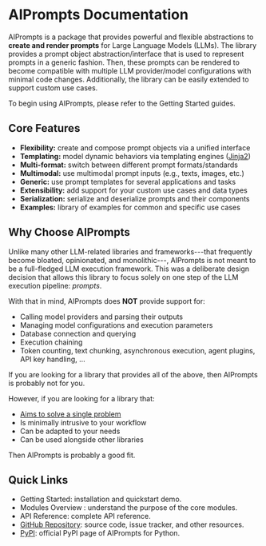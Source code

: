# AIPrompts Documentation

AIPrompts is a package that provides powerful and flexible abstractions to **create and render prompts** for Large Language Models (LLMs).
The library provides a prompt object abstraction/interface that is used to represent prompts in a generic fashion.
Then, these prompts can be rendered to become compatible with multiple LLM provider/model configurations with minimal code changes.
Additionally, the library can be easily extended to support custom use cases.

To begin using AIPrompts, please refer to the Getting Started guides.

## Core Features

* **Flexibility:** create and compose prompt objects via a unified interface
* **Templating:** model dynamic behaviors via templating engines ([Jinja2](<https://jinja.palletsprojects.com/en/>))
* **Multi-format:** switch between different prompt formats/standards
* **Multimodal:** use multimodal prompt inputs (e.g., texts, images, etc.)
* **Generic:** use prompt templates for several applications and tasks
* **Extensibility:** add support for your custom use cases and data types
* **Serialization:** serialize and deserialize prompts and their components
* **Examples:** library of examples for common and specific use cases

## Why Choose AIPrompts

Unlike many other LLM-related libraries and frameworks---that frequently become bloated, opinionated, and monolithic---, AIPrompts is not meant to be a full-fledged LLM execution framework.
This was a deliberate design decision that allows this library to focus solely on one step of the LLM execution pipeline: *prompts*.

With that in mind, AIPrompts does **NOT** provide support for:

* Calling model providers and parsing their outputs
* Managing model configurations and execution parameters
* Database connection and querying
* Execution chaining
* Token counting, text chunking, asynchronous execution, agent plugins, API key handling, ...

If you are looking for a library that provides all of the above, then AIPrompts is probably not for you.

However, if you are looking for a library that:

* [Aims to solve a single problem](<https://en.wikipedia.org/wiki/Unix_philosophy>)
* Is minimally intrusive to your workflow
* Can be adapted to your needs
* Can be used alongside other libraries

Then AIPrompts is probably a good fit.

## Quick Links

* Getting Started: installation and quickstart demo.
* Modules Overview : understand the purpose of the core modules.
* API Reference: complete API reference.
* [GitHub Repository](<https://github.com/TeiaLabs/prompts>): source code, issue tracker, and other resources.
* [PyPI](<https://pypi.org/project/AIPrompts/>): official PyPI page of AIPrompts for Python.
